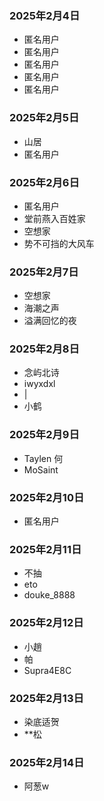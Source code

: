 ### 2025年2月4日
- 匿名用户
- 匿名用户
- 匿名用户
- 匿名用户
- 匿名用户
### 2025年2月5日
- 山居
- 匿名用户
### 2025年2月6日
- 匿名用户
- 堂前燕入百姓家
- 空想家
- 势不可挡的大风车
### 2025年2月7日
- 空想家
- 海潮之声
- 溢满回忆的夜
### 2025年2月8日
- 念屿北诗
- iwyxdxl
- |
- 小鹤
### 2025年2月9日
- Taylen 何
- MoSaint
### 2025年2月10日
- 匿名用户
### 2025年2月11日
- 不抽
- eto
- douke_8888
### 2025年2月12日
- 小趙
- 帕
- Supra4E8C
### 2025年2月13日
- 染底适贺
- **松
### 2025年2月14日
- 阿葱w
